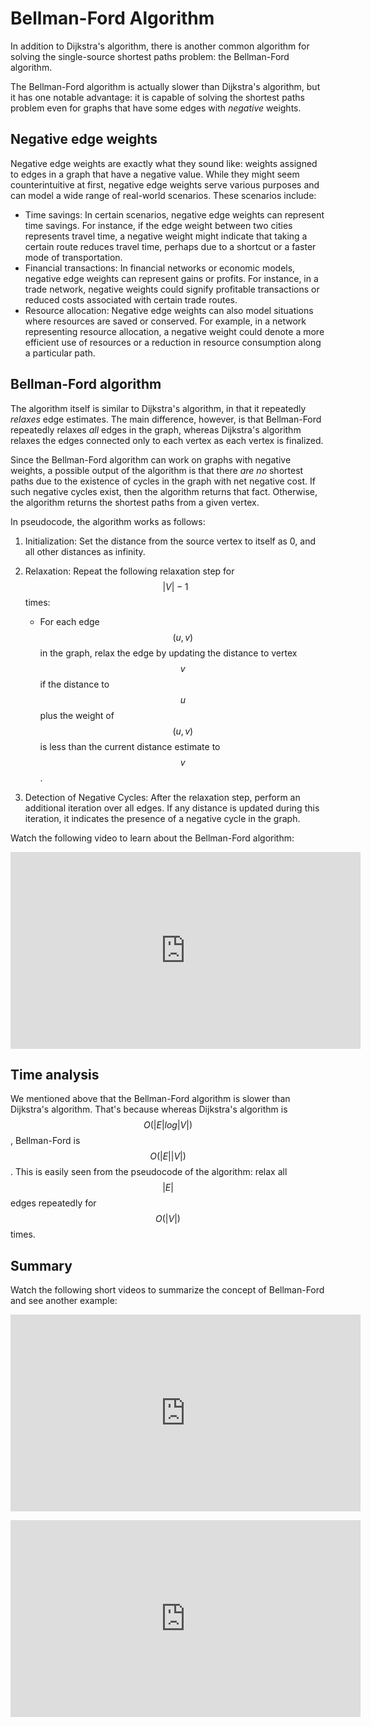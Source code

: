 # Bellman-Ford Algorithm

In addition to Dijkstra's algorithm, there is another common algorithm for solving the single-source shortest paths problem: the Bellman-Ford algorithm.

The Bellman-Ford algorithm is actually slower than Dijkstra's algorithm, but it has one notable advantage: it is capable of solving the shortest paths problem even for graphs that have some edges with *negative* weights.

## Negative edge weights

Negative edge weights are exactly what they sound like: weights assigned to edges in a graph that have a negative value. While they might seem counterintuitive at first, negative edge weights serve various purposes and can model a wide range of real-world scenarios. These scenarios include:

* Time savings: In certain scenarios, negative edge weights can represent time savings. For instance, if the edge weight between two cities represents travel time, a negative weight might indicate that taking a certain route reduces travel time, perhaps due to a shortcut or a faster mode of transportation.
* Financial transactions: In financial networks or economic models, negative edge weights can represent gains or profits. For instance, in a trade network, negative weights could signify profitable transactions or reduced costs associated with certain trade routes.
* Resource allocation: Negative edge weights can also model situations where resources are saved or conserved. For example, in a network representing resource allocation, a negative weight could denote a more efficient use of resources or a reduction in resource consumption along a particular path.

## Bellman-Ford algorithm

The algorithm itself is similar to Dijkstra's algorithm, in that it repeatedly *relaxes* edge estimates. The main difference, however, is that Bellman-Ford repeatedly relaxes *all* edges in the graph, whereas Dijkstra's algorithm relaxes the edges connected only to each vertex as each vertex is finalized.

Since the Bellman-Ford algorithm can work on graphs with negative weights, a possible output of the algorithm is that there *are no* shortest paths due to the existence of cycles in the graph with net negative cost. If such negative cycles exist, then the algorithm returns that fact. Otherwise, the algorithm returns the shortest paths from a given vertex.

In pseudocode, the algorithm works as follows:

1. Initialization: Set the distance from the source vertex to itself as 0, and all other distances as infinity.

2. Relaxation: Repeat the following relaxation step for $$|V| - 1$$ times:

    * For each edge $$(u, v)$$ in the graph, relax the edge by updating the distance to vertex $$v$$ if the distance to $$u$$ plus the weight of $$(u, v)$$ is less than the current distance estimate to $$v$$.

3. Detection of Negative Cycles: After the relaxation step, perform an additional iteration over all edges. If any distance is updated during this iteration, it indicates the presence of a negative cycle in the graph.

Watch the following video to learn about the Bellman-Ford algorithm:

<center>
<iframe width="560" height="315" src="https://www.youtube.com/embed/lyw4FaxrwHg?si=xxMkOLj1nKNwiRZD" title="YouTube video player" frameborder="0" allow="accelerometer; autoplay; clipboard-write; encrypted-media; gyroscope; picture-in-picture; web-share" referrerpolicy="strict-origin-when-cross-origin" allowfullscreen></iframe>
</center>

## Time analysis

We mentioned above that the Bellman-Ford algorithm is slower than Dijkstra's algorithm. That's because whereas Dijkstra's algorithm is $$O(|E|log|V|)$$, Bellman-Ford is $$O(|E||V|)$$. This is easily seen from the pseudocode of the algorithm: relax all $$|E|$$ edges repeatedly for $$O(|V|)$$ times.

## Summary

Watch the following short videos to summarize the concept of Bellman-Ford and see another example:

<center>
<iframe width="560" height="315" src="https://www.youtube.com/embed/9PHkk0UavIM?si=jFM3uC_rqUYYJ-jT" title="YouTube video player" frameborder="0" allow="accelerometer; autoplay; clipboard-write; encrypted-media; gyroscope; picture-in-picture; web-share" referrerpolicy="strict-origin-when-cross-origin" allowfullscreen></iframe>
</center>
<p></p>
<center>
<iframe width="560" height="315" src="https://www.youtube.com/embed/obWXjtg0L64?si=LlUUkcqpkRWCgWwK" title="YouTube video player" frameborder="0" allow="accelerometer; autoplay; clipboard-write; encrypted-media; gyroscope; picture-in-picture; web-share" referrerpolicy="strict-origin-when-cross-origin" allowfullscreen></iframe>
</center>
